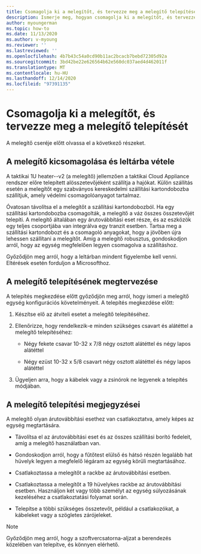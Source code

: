 ```yaml
---
title: Csomagolja ki a melegítőt, és tervezze meg a melegítő telepítését
description: Ismerje meg, hogyan csomagolja ki a melegítőt, és tervezze meg a melegítő telepítését
author: myoungerman
ms.topic: how-to
ms.date: 11/13/2020
ms.author: v-myoung
ms.reviewer: ''
ms.lastreviewed: ''
ms.openlocfilehash: 4b7b43c54a0cd90b11ac2bcacb7bebd72305d92a
ms.sourcegitcommit: 3bd42be22e626564b62e560dc037aed4d462011f
ms.translationtype: MT
ms.contentlocale: hu-HU
ms.lasthandoff: 12/14/2020
ms.locfileid: "97391135"
---
```

# <a name="unpack-the-heater-and-plan-the-heater-installation"></a>Csomagolja ki a melegítőt, és tervezze meg a melegítő telepítését

A melegítő cseréje előtt olvassa el a következő részeket.

## <a name="unpacking-and-taking-inventory-of-the-heater"></a>A melegítő kicsomagolása és leltárba vétele

A taktikai 1U heater--v2 (a melegítő) jellemzően a taktikai Cloud Appliance rendszer előre telepített alösszetevőjéként szállítja a hajókat.
Külön szállítás esetén a melegítőt egy szabványos kereskedelmi szállítási kartondobozba szállítjuk, amely védelmi csomagolóanyagot tartalmaz.

Óvatosan távolítsa el a melegítőt a szállítási kartondobozból. Ha egy szállítási kartondobozba csomagolták, a melegítő a váz összes összetevőjét telepíti. A melegítő általában egy árutovábbítási eset része, és az eszközök egy teljes csoportjába van integrálva egy tranzit esetben. Tartsa meg a szállítási kartondobozt és a csomagoló anyagokat, hogy a jövőben újra lehessen szállítani a melegítőt. Amíg a melegítő robusztus, gondoskodjon arról, hogy az egység megfelelően legyen csomagolva a szállításhoz.

Győződjön meg arról, hogy a leltárban mindent figyelembe kell venni. Eltérések esetén forduljon a Microsofthoz.

## <a name="heater-installation-planning"></a>A melegítő telepítésének megtervezése

A telepítés megkezdése előtt győződjön meg arról, hogy ismeri a melegítő egység konfigurációs követelményeit. A telepítés megkezdése előtt:

1.  Készítse elő az átviteli esetet a melegítő telepítéséhez.

2.  Ellenőrizze, hogy rendelkezik-e minden szükséges csavart és alátéttel a melegítő telepítéséhez:

    -   Négy fekete csavar 10-32 x 7/8 négy osztott alátéttel és négy lapos alátéttel

    -   Négy ezüst 10-32 x 5/8 csavart négy osztott alátéttel és négy lapos alátéttel

3.  Ügyeljen arra, hogy a kábelek vagy a zsinórok ne legyenek a telepítés módjában.

## <a name="heater-installation-notes"></a>A melegítő telepítési megjegyzései

A melegítő olyan árutovábbítási esethez van csatlakoztatva, amely képes az egység megtartására.

-   Távolítsa el az árutovábbítási eset és az összes szállítási borító fedeleit, amíg a melegítő használatban van.

-   Gondoskodjon arról, hogy a fűtőtest elülső és hátsó részén legalább hat hüvelyk legyen a megfelelő légáram az egység körüli megtartásához.

-   Csatlakoztassa a melegítőt a rackbe az árutovábbítási esetben.

-   Csatlakoztassa a melegítőt a 19 hüvelykes rackbe az árutovábbítási esetben. Használjon két vagy több személyt az egység súlyozásának kezeléséhez a csatlakoztatási folyamat során.

-   Telepítse a többi szükséges összetevőt, például a csatlakozókat, a kábeleket vagy a szögletes zárójeleket.

> [!NOTE]
> Győződjön meg arról, hogy a szoftvercsatorna-aljzat a berendezés közelében van telepítve, és könnyen elérhető.

